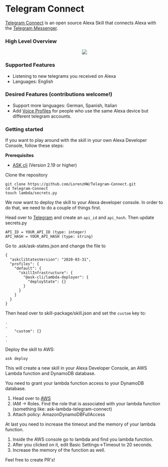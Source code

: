 # Telegram Connect
[Telegram Connect](https://github.com/LorenzHW/Telegram-connect) is an open source  Alexa Skill that connects Alexa with the [Telegram Messenger](https://telegram.org/).

### High Level Overview
<p align="center">
  <img src="https://raw.githubusercontent.com/LorenzHW/My-Telegrams/telegram-connect/skill-package/assets/highlevel-overview.png"/>
</p>


### Supported Features
- Listening to new telegrams you received on Alexa
- Languages: English

### Desired Features (contributions welcome!)
- Support more languages: German, Spanish, Italian
- Add [Voice Profiles](https://developer.amazon.com/blogs/alexa/post/1ad16e9b-4f52-4e68-9187-ec2e93faae55/recognize-voices-and-personalize-your-skills)
for people who use the same Alexa device but different telegram accounts.

### Getting started  
If you want to play around with the skill in your own Alexa Developer Console, follow these steps:

**Prerequisites**  
- [ASK cli](https://developer.amazon.com/en-US/docs/alexa/smapi/quick-start-alexa-skills-kit-command-line-interface.html) (Version 2.19 or higher)

Clone the repository
```
git clone https://github.com/LorenzHW/Telegram-Connect.git
cd Telegram-Connect
touch lambda/secrets.py
```
We now want to deploy the skill to your Alexa developer console. In order to do that, we need to do a couple of things first.


Head over to [Telegram](https://core.telegram.org/api/obtaining_api_id) and create an `api_id` and `api_hash`.
Then update secrets.py
```
API_ID = YOUR_API_ID (type: integer)
API_HASH = YOUR_API_HASH (type: string)
```

Go to .ask/ask-states.json and change the file to
```
{
  "askcliStatesVersion": "2020-03-31",
  "profiles": {
    "default": {
      "skillInfrastructure": {
        "@ask-cli/lambda-deployer": {
          "deployState": {}
        }
      }
    }
  }
}
```

Then head over to skill-package/skill.json and set the `custom` key to:
```
.
.
    "custom": {}
.
.

``` 

Deploy the skill to AWS:
```
ask deploy
```
This will create a new skill in your Alexa Developer Console, an AWS Lambda function and DynamoDB database.

You need to grant your lambda function access to your DynamoDB database. 
1. Head over to [AWS](https://aws.amazon.com/de/console/)
2. IAM -> Roles. Find the role that is associated with your lambda function (something like: ask-lambda-telegram-connect)
3. Attach policy: AmazonDynamoDBFullAccess

At last you need to increase the timeout and the memory of your lambda function.
1. Inside the AWS console go to lambda and find you lambda function.
2. After you clicked on it, edit Basic Settings->Timeout to 20 seconds.
3. Increase the memory of the function as well.


Feel free to create PR's!

